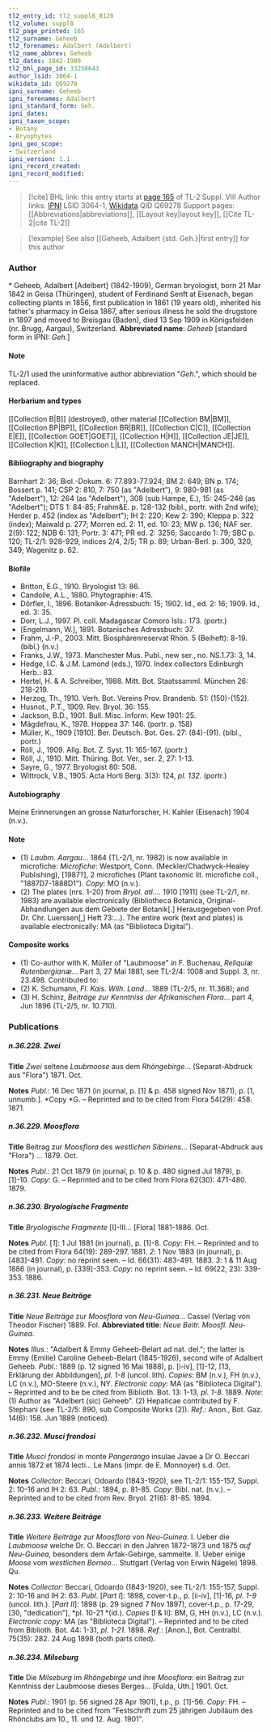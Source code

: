 ```yaml
---
tl2_entry_id: tl2_suppl8_0120
tl2_volume: suppl8
tl2_page_printed: 165
tl2_surname: Geheeb
tl2_forenames: Adalbert (Adelbert)
tl2_name_abbrev: Geheeb
tl2_dates: 1842-1909
tl2_bhl_page_id: 33258643
author_lsid: 3064-1
wikidata_id: Q69278
ipni_surname: Geheeb
ipni_forenames: Adalbert
ipni_standard_form: Geh.
ipni_dates: 
ipni_taxon_scope: 
- Botany
- Bryophytes
ipni_geo_scope: 
- Switzerland
ipni_version: 1.1
ipni_record_created: 
ipni_record_modified:
---
```


> [!cite] BHL link: this entry starts at [page 165](https://www.biodiversitylibrary.org/page/33258643) of TL-2 Suppl. VIII
> Author links: [IPNI](https://www.ipni.org/a/3064-1) LSID 3064-1, [Wikidata](https://www.wikidata.org/wiki/Q69278) QID Q69278
> Support pages: [[Abbreviations|abbreviations]], [[Layout key|layout key]], [[Cite TL-2|cite TL-2]]

> [!example] See also [[Geheeb, Adalbert {std. Geh.}|first entry]] for this author

### Author

\* Geheeb, Adalbert \[Adelbert\] (1842-1909), German bryologist, born 21 Mar 1842 in Geisa (Thüringen), student of Ferdinand Senft at Eisenach, began collecting plants in 1856, first publication in 1861 (19 years old), inherited his father's pharmacy in Geisa 1867, after serious illness he sold the drugstore in 1897 and moved to Breisgau (Baden), died 13 Sep 1909 in Königsfelden (nr. Brugg, Aargau), Switzerland. 
**Abbreviated name**: *Geheeb* \[standard form in IPNI: *Geh.*\]

#### Note

TL-2/1 used the uninformative author abbreviation "*Geh*.", which should be replaced.

#### Herbarium and types

[[Collection B|B]] (destroyed), other material [[Collection BM|BM]], [[Collection BP|BP]], [[Collection BR|BR]], [[Collection C|C]], [[Collection E|E]], [[Collection GOET|GOET]], [[Collection H|H]], [[Collection JE|JE]], [[Collection K|K]], [[Collection L|L]], [[Collection MANCH|MANCH]].

#### Bibliography and biography

Barnhart 2: 36; Biol.-Dokum. 6: 77.893-77.924; BM 2: 649; BN p. 174; Bossert p. 141; CSP 2: 810, 7: 750 (as "Adelbert"), 9: 980-981 (as "Adelbert"), 12: 264 (as "Adelbert"), 308 (sub Hampe, E.), 15: 245-246 (as "Adelbert"); DTS 1: 84-85; Frahm&E. p. 128-132 (bibl., portr. with 2nd wife); Herder p. 452 (index as "Adelbert"); IH 2: 220; Kew 2: 390; Kleppa p. 322 (index); Maiwald p. 277; Morren ed. 2: 11, ed. 10: 23; MW p. 136; NAF ser. 2(9): 122; NDB 6: 131; Portr. 3: 471; PR ed. 2: 3256; Saccardo 1: 79; SBC p. 120; TL-2/1: 928-929, indices 2/4, 2/5; TR p. 89; Urban-Berl. p. 300, 320, 349; Wagenitz p. 62.

#### Biofile

- Britton, E.G., 1910. Bryologist 13: 86.
- Candolle, A.L., 1880. Phytographie: 415.
- Dörfler, I., 1896. Botaniker-Adressbuch: 15; 1902. Id., ed. 2: 16; 1909. Id., ed. 3: 35.
- Dorr, L.J., 1997. Pl. coll. Madagascar Comoro Isls.: 173. (portr.)
- \[Engelmann, W.\], 1891. Botanisches Adressbuch: 37.
- Frahm, J.-P., 2003. Mitt. Biosphärenreservat Rhön. 5 (Beiheft): 8-19. (bibl.) (n.v.)
- Franks, J.W., 1973. Manchester Mus. Publ., new ser., no. NS.1.73: 3, 14.
- Hedge, I.C. & J.M. Lamond (eds.), 1970. Index collectors Edinburgh Herb.: 83.
- Hertel, H. & A. Schreiber, 1988. Mitt. Bot. Staatssamml. München 26: 218-219.
- Herzog, Th., 1910. Verh. Bot. Vereins Prov. Brandenb. 51: (150)-(152).
- Husnot., P.T., 1909. Rev. Bryol. 36: 155.
- Jackson, B.D., 1901. Bull. Misc. Inform. Kew 1901: 25.
- Mägdefrau, K., 1978. Hoppea 37: 146. (portr. p. 158)
- Müller, K., 1909 \[1910\]. Ber. Deutsch. Bot. Ges. 27: (84)-(91). (bibl., portr.)
- Röll, J., 1909. Allg. Bot. Z. Syst. 11: 165-167. (portr.)
- Röll, J., 1910. Mitt. Thüring. Bot. Ver., ser. 2, 27: 1-13.
- Sayre, G., 1977. Bryologist 80: 508.
- Wittrock, V.B., 1905. Acta Horti Berg. 3(3): 124, *pl. 132.* (portr.)

#### Autobiography

Meine Erinnerungen an grosse Naturforscher, H. Kahler (Eisenach) 1904 (n.v.).

#### Note

- (1) *Laubm. Aargau*... 1864 (TL-2/1, nr. 1982) is now available in microfiche: *Microfiche*: Westport, Conn. (Meckler/Chadwyck-Healey Publishing), \[1987?\], 2 microfiches (Plant taxonomic lit. microfiche coll., "1887D7-1888D1"). *Copy*: MO (n.v.).
- (2) The plates (nrs. 1-20) from *Bryol. atl.*... 1910 \[1911\] (see TL-2/1, nr. 1983) are available electronically (Bibliotheca Botanica, Original-Abhandlungen aus dem Gebiete der Botanik\[.\] Herausgegeben von Prof. Dr. Chr. Luerssen\[,\] Heft 73:...). The entire work (text and plates) is available electronically: MA (as "Biblioteca Digital").

#### Composite works

- (1) Co-author with K. Müller of "Laubmoose" *in* F. Buchenau, *Reliquiæ Rutenbergianæ*... Part 3, 27 Mai 1881, see TL-2/4: 1008 and Suppl. 3, nr. 23.498. 
Contributed to:
- (2) K. Schumann, *Fl. Kais. Wilh. Land*... 1889 (TL-2/5, nr. 11.368); and
- (3) H. Schinz, *Beiträge zur Kenntniss der Afrikanischen Flora*... part 4, Jun 1896 (TL-2/5, nr. 10.710).

### Publications

##### n.36.228. Zwei

**Title**
*Zwei* seltene *Laubmoose* aus dem *Rhöngebirge*... (Separat-Abdruck aus "Flora") 1871. Oct.

**Notes**
*Publ*.: 16 Dec 1871 (in journal, p. \[1\] & p. 458 signed Nov 1871), p. \[1, unnumb.\]. *Copy *G. – Reprinted and to be cited from Flora 54(29): 458. 1871.

##### n.36.229. Moosflora

**Title**
Beitrag zur *Moosflora* des *westlichen Sibiriens*... (Separat-Abdruck aus "Flora") ... 1879. Oct.

**Notes**
*Publ*.: 21 Oct 1879 (in journal, p. 10 & p. 480 signed Jul 1879), p. \[1\]-10. *Copy*: G. – Reprinted and to be cited from Flora 62(30): 471-480. 1879.

##### n.36.230. Bryologische Fragmente

**Title**
*Bryologische Fragmente* \[I\]-III... \[Flora\] 1881-1886. Oct.

**Notes**
*Publ*. \[*1*\]: 1 Jul 1881 (in journal), p. \[1\]-8. *Copy*: FH. – Reprinted and to be cited from Flora 64(19): 289-297. 1881.
*2*: 1 Nov 1883 (in journal), p. \[483\]-491. *Copy*: no reprint seen. – Id. 66(31): 483-491. 1883.
*3*: 1 & 11 Aug 1886 (in journal), p. \[339\]-353. *Copy*: no reprint seen. – Id. 69(22, 23): 339-353. 1886.

##### n.36.231. Neue Beiträge

**Title**
*Neue Beiträge* zur *Moosflora* von *Neu-Guinea*... Cassel (Verlag von Theodor Fischer) 1889. Fol.
**Abbreviated title**: *Neue Beitr. Moosfl. Neu-Guinea*.

**Notes**
*Illus*.: "Adalbert & Emmy Geheeb-Belart ad nat. del."; the latter is Emmy (Emilie) Caroline Geheeb-Belart (1845-1926), second wife of Adalbert Geheeb.
*Publ*.: 1889 (p. 12 signed 16 Mai 1888), p. \[i-iv\], \[1\]-12, \[13, Erklärung der Abbildungen\], *pl. 1-8* (uncol. lith). *Copies*: BM (n.v.), FH (n.v.), LC (n.v.), MO-Steere (n.v.), NY. *Electronic copy*: MA (as "Biblioteca Digital"). – Reprinted and to be be cited from Biblioth. Bot. 13: 1-13, *pl. 1-8.* 1889.
*Note*: (1) Author as "Adelbert (sic) Geheeb". (2) Hepaticae contributed by F. Stephani (see TL-2/5: 890, sub Composite Works (2)).
*Ref*.: Anon., Bot. Gaz. 14(6): 158. Jun 1889 (noticed).

##### n.36.232. Musci frondosi

**Title**
*Musci frondosi* in monte *Pangerango* insulae Javae a Dr O. Beccari annis 1872 et 1874 lecti... Le Mans (impr. de E. Monnoyer) s.d. Oct.

**Notes**
*Collector*: Beccari, Odoardo (1843-1920), see TL-2/1: 155-157, Suppl. 2: 10-16 and IH 2: 63.
*Publ*.: 1894, p. 81-85. *Copy*: Bibl. nat. (n.v.). – Reprinted and to be cited from Rev. Bryol. 21(6): 81-85. 1894.

##### n.36.233. Weitere Beiträge

**Title**
*Weitere Beiträge* zur *Moosflora* von *Neu-Guinea*. I. Ueber die *Laubmoose* welche Dr. O. Beccari in den Jahren 1872-1873 und 1875 *auf Neu-Guinea*, besonders dem Arfak-Gebirge, sammelte. II. Ueber einige *Moose* vom *westlichen Borneo*... Stuttgart (Verlag von Erwin Nägele) 1898. Qu.

**Notes**
*Collector*: Beccari, Odoardo (1843-1920), see TL-2/1: 155-157, Suppl. 2: 10-16 and IH 2: 63.
*Publ*. \[*Part I*\]: 1898, cover-t.p., p. \[ii-iv\], \[1\]-16, *pl. 1-9* (uncol. lith.).
\[*Part II*\]: 1898 (p. 29 signed 7 Nov 1897), cover-t.p., p. 17-29, \[30, "dedication"\], *pl. 10-21 *(id.). *Copies* \[I & II\]: BM, G, HH (n.v.), LC (n.v.). *Electronic copy*: MA (as "Biblioteca Digital"). – Reprinted and to be cited from Biblioth. Bot. 44: 1-31, *pl. 1-21.* 1898.
*Ref*.: \[Anon.\], Bot. Centralbl. 75(35): 282. 24 Aug 1898 (both parts cited).

##### n.36.234. Milseburg

**Title**
Die *Milseburg* im *Rhöngebirge* und ihre *Moosflora*: ein Beitrag zur Kenntniss der Laubmoose dieses Berges... \[Fulda, Uth.\] 1901. Oct.

**Notes**
*Publ*.: 1901 (p. 56 signed 28 Apr 1901), t.p., p. \[1\]-56. *Copy*: FH. – Reprinted and to be cited from "Festschrift zum 25 jährigen Jubiläum des Rhönclubs am 10., 11. und 12. Aug. 1901".

